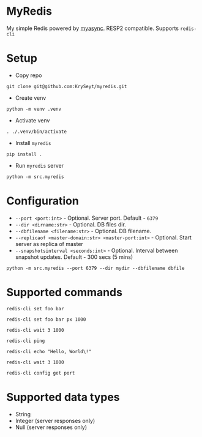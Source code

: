 # MyRedis
My simple Redis powered by [myasync](https://github.com/KrySeyt/myasync). RESP2 compatible. Supports `redis-cli`

# Setup
- Copy repo
```shell
git clone git@github.com:KrySeyt/myredis.git
```

- Create venv
```shell
python -m venv .venv 
```

- Activate venv
```shell
. ./.venv/bin/activate 
```

- Install `myredis`
```shell
pip install .
```

- Run `myredis` server
```shell
python -m src.myredis
```

# Configuration
- `--port <port:int>` - Optional. Server port. Default - `6379`
- `--dir <dirname:str>` - Optional. DB files dir.
- `--dbfilename <filename:str>` - Optional. DB filename.
- `--replicaof <master-domain:str> <master-port:int>` - Optional. Start server as replica of master
- `--snapshotsinterval <seconds:int>` - Optional. Interval between snapshot updates. Default - 300 secs (5 mins)

```shell
python -m src.myredis --port 6379 --dir mydir --dbfilename dbfile
```

# Supported commands

```shell
redis-cli set foo bar
```

```shell
redis-cli set foo bar px 1000
```

```shell
redis-cli wait 3 1000
```

```shell
redis-cli ping
```

```shell
redis-cli echo "Hello, World\!"
```

```shell
redis-cli wait 3 1000
```

```shell
redis-cli config get port
```

# Supported data types
- String
- Integer (server responses only)
- Null (server responses only)

